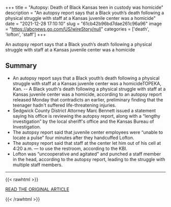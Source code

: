 +++
title = "Autopsy: Death of Black Kansas teen in custody was homicide"
description = "An autopsy report says that a Black youth’s death following a physical struggle with staff at a Kansas juvenile center was a homicide"
date = "2021-12-28 17:10:10"
slug = "61cb42b96bd7dae261c96a96"
image = "https://abcnews.go.com/US/wireStory/null"
categories = ['death', 'lofton', 'staff']
+++

An autopsy report says that a Black youth’s death following a physical struggle with staff at a Kansas juvenile center was a homicide

## Summary

- An autopsy report says that a Black youth’s death following a physical struggle with staff at a Kansas juvenile center was a homicideTOPEKA, Kan. -- A Black youth's death following a physical struggle with staff at a Kansas juvenile center was a homicide, according to an autopsy report released Monday that contradicts an earlier, preliminary finding that the teenager hadn't suffered life-threatening injuries.
- Sedgwick County District Attorney Marc Bennett issued a statement saying his office is reviewing the autopsy report, along with a “lengthy investigation” by the local sheriff's office and the Kansas Bureau of Investigation.
- The autopsy report said that juvenile center employees were “unable to locate a pulse” four minutes after they handcuffed Lofton.
- The autopsy report said that staff at the center let him out of his cell at 4:20 a.m. — to use the restroom, according to the KBI.
- Lofton was “uncooperative and agitated" and punched a staff member in the head, according to the autopsy report, leading to the struggle with multiple staff members.

---

{{< rawhtml >}}
  <p class="article-category">
    <a target="_blank" href="https://abcnews.go.com/US/wireStory/autopsy-death-black-kansas-teen-custody-homicide-81961755">READ THE ORIGINAL ARTICLE</a>
  </p>
{{< /rawhtml >}}
